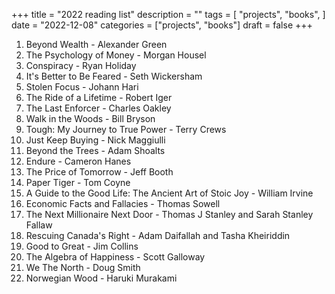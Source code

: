 +++
title = "2022 reading list"
description = ""
tags = [
    "projects",
    "books",
]
date = "2022-12-08"
categories = ["projects",
              "books"]
draft = false
+++

1. Beyond Wealth - Alexander Green
2. The Psychology of Money - Morgan Housel
3. Conspiracy - Ryan Holiday
4. It's Better to Be Feared - Seth Wickersham
5. Stolen Focus - Johann Hari
6. The Ride of a Lifetime - Robert Iger
7. The Last Enforcer - Charles Oakley
8. Walk in the Woods - Bill Bryson
9. Tough: My Journey to True Power - Terry Crews
10. Just Keep Buying - Nick Maggiulli
11. Beyond the Trees - Adam Shoalts
12. Endure - Cameron Hanes
13. The Price of Tomorrow - Jeff Booth
14. Paper Tiger - Tom Coyne
15. A Guide to the Good Life: The Ancient Art of Stoic Joy - William Irvine
16. Economic Facts and Fallacies - Thomas Sowell
17. The Next Millionaire Next Door - Thomas J Stanley and Sarah Stanley Fallaw
18. Rescuing Canada's Right - Adam Daifallah and Tasha Kheiriddin
19. Good to Great - Jim Collins
20. The Algebra of Happiness - Scott Galloway
21. We The North - Doug Smith
22. Norwegian Wood - Haruki Murakami
